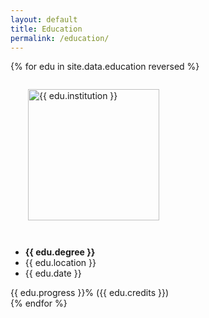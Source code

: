 ```yaml
---
layout: default
title: Education
permalink: /education/
---
```


<div class="container" style="margin-top: 1em">
  <div class="row row-cols-1 row-cols-md-2 g-4">
    {% for edu in site.data.education reversed %}
    <div class="col">
      <div class="card text-bg-light text-center h-100">
        <img
          src="{{ site.baseurl }}{{ edu.image }}"
          class="card-img-top img-fluid"
          alt="{{ edu.institution }}"
          style="height: 15em; object-fit: contain; padding: 2em"
        />
        <ul class="list-group list-group-flush">
          <li class="list-group-item"><b>{{ edu.degree }}</b></li>
          <li class="list-group-item">{{ edu.location }}</li>
          <li class="list-group-item">{{ edu.date }}</li>
        </ul>
        <div class="card-footer">
          <div
            class="progress"
            role="progressbar"
            aria-label="{{ edu.degree }} progress"
            aria-valuenow="{{ edu.progress }}"
            aria-valuemin="0"
            aria-valuemax="100"
          >
            <div
              class="progress-bar {{ edu.progress-bar }}"
              style="width: {{ edu.progress }}%"
            >
              {{ edu.progress }}% ({{ edu.credits }})
            </div>
          </div>
        </div>
      </div>
    </div>
    {% endfor %}
  </div>
</div>
